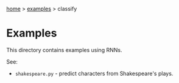 [home](../../README.md) > [examples](../README.md) > classify

# Examples

This directory contains examples using RNNs.

See:
* `shakespeare.py` - predict characters from Shakespeare's plays.
